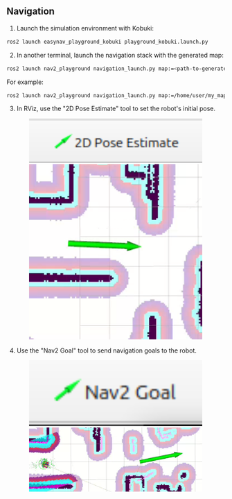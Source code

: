 
## Navigation

1. Launch the simulation environment with Kobuki:
```bash
ros2 launch easynav_playground_kobuki playground_kobuki.launch.py
```

2. In another terminal, launch the navigation stack with the generated map:
```bash
ros2 launch nav2_playground navigation_launch.py map:=<path-to-generated-yaml>
```

For example:
```bash
ros2 launch nav2_playground navigation_launch.py map:=/home/user/my_map.yaml
```

3. In RViz, use the "2D Pose Estimate" tool to set the robot's initial pose.

<p align="center">
  <img src="../../../images/2d_pose_estimate.png" alt="2D Pose Estimate" width="400"/>
  <img src="../../../images/click_to_locate_robot.png" alt="Click on the correct location" width="400"/>
</p>

4. Use the "Nav2 Goal" tool to send navigation goals to the robot.

<p align="center">
  <img src="../../../images/nav2_goal.png" alt="Nav2 Goal" width="400"/>
  <img src="../../../images/click_on_goal.png" alt="Click on the goal" width="400"/>
</p>